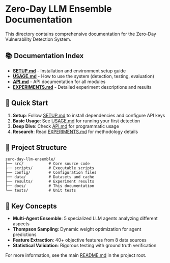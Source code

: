 # Zero-Day LLM Ensemble Documentation

This directory contains comprehensive documentation for the Zero-Day Vulnerability Detection System.

## 📚 Documentation Index

- **[SETUP.md](SETUP.md)** - Installation and environment setup guide
- **[USAGE.md](USAGE.md)** - How to use the system (detection, testing, evaluation)
- **[API.md](API.md)** - API documentation for all modules
- **[EXPERIMENTS.md](EXPERIMENTS.md)** - Detailed experiment descriptions and results

## 🚀 Quick Start

1. **Setup**: Follow [SETUP.md](SETUP.md) to install dependencies and configure API keys
2. **Basic Usage**: See [USAGE.md](USAGE.md) for running your first detection
3. **Deep Dive**: Check [API.md](API.md) for programmatic usage
4. **Research**: Read [EXPERIMENTS.md](EXPERIMENTS.md) for methodology details

## 📂 Project Structure

```
zero-day-llm-ensemble/
├── src/           # Core source code
├── scripts/       # Executable scripts
├── config/        # Configuration files
├── data/          # Datasets and cache
├── results/       # Experiment results
├── docs/          # This documentation
└── tests/         # Unit tests
```

## 🔗 Key Concepts

- **Multi-Agent Ensemble**: 5 specialized LLM agents analyzing different aspects
- **Thompson Sampling**: Dynamic weight optimization for agent predictions
- **Feature Extraction**: 40+ objective features from 8 data sources
- **Statistical Validation**: Rigorous testing with ground truth verification

For more information, see the main [README.md](../README.md) in the project root.